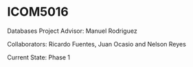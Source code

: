 ICOM5016
========

Databases Project
Advisor: Manuel Rodriguez

Collaborators: Ricardo Fuentes, Juan Ocasio and Nelson Reyes

Current State: Phase 1
